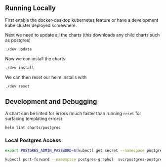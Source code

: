 
## Running Locally

First enable the docker-desktop kubernetes feature or have a development kube cluster deployed somewhere.

Next we need to update all the charts (this downloads any child charts such as postgres)

```bash
./dev update
```

Now we can install the charts.

```bash
./dev install
```

We can then reset our helm installs with

```bash
./dev reset
```

## Development and Debugging

A chart can be linted for errors (much faster than running `reset` for surfacing templating errors)

```bash
helm lint charts/postgres
```

### Local Postgres Access

```bash
export POSTGRES_ADMIN_PASSWORD=$(kubectl get secret --namespace postgres-graphql postgres-root-credentials -o jsonpath="{.data.postgresql-password}" | base64 --decode)
```

```bash
kubectl port-forward --namespace postgres-graphql  svc/postgres-postgresql 5432:5432
```
